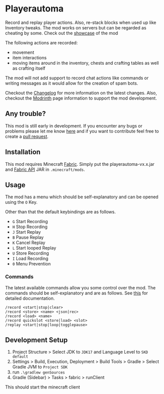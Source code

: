 # Playerautoma
Record and replay player actions. Also, re-stack blocks when used up like Inventory tweaks. The mod works on servers but can be regarded as cheating by some.
Check out the [showcase](https://www.youtube.com/watch?v=FE1yiPbejaU) of the mod

The following actions are recorded:
 * movement
 * item interactions
 * moving items around in the inventory, chests and crafting tables as well as crafting itself

The mod will not add support to record chat actions like commands or writing messages as it would allow for the creation of spam bots.

Checkout the [Changelog](Changelog.md) for more information on the latest changes.
Also, checkout the [Modrinth](https://modrinth.com/mod/playerautoma) page information to support the mod development.
## Any trouble?
This mod is still early in development.
If you encounter any bugs or problems please let me know [here](https://github.com/jaszlo/Playerautoma/issues) and if you want to contribute feel free to create a [pull request](https://github.com/jaszlo/Playerautoma/pulls).

## Installation
This mod requires Minecraft [Fabric](https://fabricmc.net/). Simply put the playerautoma-vx.x.jar and  [Fabric API](https://modrinth.com/mod/fabric-api) JAR in `.minecraft/mods`.

## Usage
The mod has a menu which should be self-explanatory and can be opened using the `O` Key.

Other than that the default keybindings are as follows.
- `G`  Start Recording
- `H`  Stop Recording
- `J`   Start Replay
- `B` Pause Replay
- `K`  Cancel Replay
- `L`  Start looped Replay
- `U`  Store Recording
- `I`   Load Recording
- `0` Menu Prevention

### Commands
The latest available commands allow you some control over the mod. 
The commands should be self-explanatory and are as follows. See [this](documentation/commands.md) for detailed documentation.
```
/record <start|stop|clear>
/record <store> <name> <json|rec>
/record <load> <name>
/record quickslot <store|load> <slot>
/replay <start|stop|loop|togglepause>
```

## Development Setup

1. Project Structure > Select JDK to `JDK17` and Language Level to `SKD default`
2. Settings > Build, Execution, Deployment > Build Tools > Gradle > Select Gradle JVM to `Project SDK`
3. run `.\gradlew genSources`
4. Gradle (Sidebar) > Tasks > fabric > runClient

This should start the minecraft client
